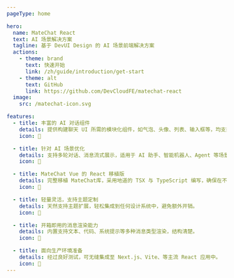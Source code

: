 ```yaml
---
pageType: home

hero:
  name: MateChat React
  text: AI 场景解决方案
  tagline: 基于 DevUI Design 的 AI 场景前端解决方案
  actions:
    - theme: brand
      text: 快速开始
      link: /zh/guide/introduction/get-start
    - theme: alt
      text: GitHub
      link: https://github.com/DevCloudFE/matechat-react
  image:
    src: /matechat-icon.svg

features:
  - title: 丰富的 AI 对话组件
    details: 提供构建聊天 UI 所需的模块化组件，如气泡、头像、列表、输入框等，均支持属性设置。
    icon: 💬

  - title: 针对 AI 场景优化
    details: 支持多轮对话、消息流式展示，适用于 AI 助手、智能机器人、Agent 等场景。
    icon: 🤖

  - title: MateChat Vue 的 React 移植版
    details: 完整移植 MateChat库，采用地道的 TSX 与 TypeScript 编写，确保在不同技术栈中一致体验。
    icon: 🔁

  - title: 轻量灵活，支持主题定制
    details: 天然支持主题扩展，轻松集成到任何设计系统中，避免额外开销。
    icon: 🎨

  - title: 开箱即用的消息渲染能力
    details: 内置支持文本、代码、系统提示等多种消息类型渲染，结构清楚。
    icon: 🧩

  - title: 面向生产环境准备
    details: 经过良好测试，可无缝集成至 Next.js、Vite、等主流 React 应用中。
    icon: 🚀
---
```

